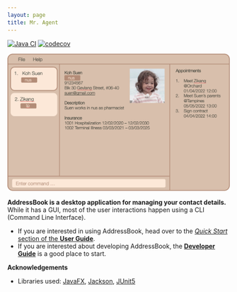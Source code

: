 ```yaml
---
layout: page
title: Mr. Agent
---
```

[![Java CI](https://github.com/AY2122S2-CS2103-F09-3/tp/actions/workflows/gradle.yml/badge.svg)](https://github.com/AY2122S2-CS2103-F09-3/tp/actions/workflows/gradle.yml)
[![codecov](https://codecov.io/gh/AY2122S2-CS2103-F09-3/tp/branch/master/graph/badge.svg?token=52KJ8BFDAX)](https://codecov.io/gh/AY2122S2-CS2103-F09-3/tp)

![Ui](images/Ui.png)

**AddressBook is a desktop application for managing your contact details.** While it has a GUI, most of the user interactions happen using a CLI (Command Line Interface).

* If you are interested in using AddressBook, head over to the [_Quick Start_ section of the **User Guide**](UserGuide.html#quick-start).
* If you are interested about developing AddressBook, the [**Developer Guide**](https://github.com/AY2122S2-CS2103-F09-3/tp/blob/master/docs/DeveloperGuide.md) is a good place to start.


**Acknowledgements**

* Libraries used: [JavaFX](https://openjfx.io/), [Jackson](https://github.com/FasterXML/jackson), [JUnit5](https://github.com/junit-team/junit5)
